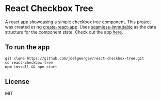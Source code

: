 # React Checkbox Tree
A react app showcasing a simple checkbox tree component. This project was created using [create-react-app](https://github.com/facebookincubator/create-react-app). Uses [seamless-immutable](https://github.com/rtfeldman/seamless-immutable) as the data structure for the component state. Check out the app [here](https://joelgeorgev.github.io/react-checkbox-tree).

## To run the app
```
git clone https://github.com/joelgeorgev/react-checkbox-tree.git
cd react-checkbox-tree
npm install && npm start
```

## License
MIT